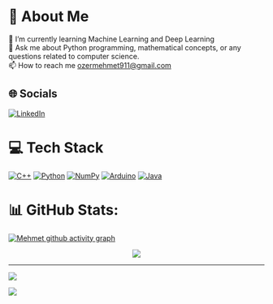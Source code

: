 # 💫 About Me
🌱 I’m currently learning Machine Learning and Deep Learning<br>💬 Ask me about Python programming, mathematical concepts, or any questions related to computer science.<br>📫 How to reach me ozermehmet911@gmail.com



## 🌐 Socials
[![LinkedIn](https://img.shields.io/badge/LinkedIn-%230077B5.svg?logo=linkedin&logoColor=white)](https://linkedin.com/in/ozermehmett) 


# 💻 Tech Stack
[![C++](https://img.shields.io/badge/c++-%2300599C.svg?style=for-the-badge&logo=c%2B%2B&logoColor=white)](https://cplusplus.com/)
[![Python](https://img.shields.io/badge/python-3670A0?style=for-the-badge&logo=python&logoColor=ffdd54)](https://www.python.org/)
[![NumPy](https://img.shields.io/badge/numpy-%23013243.svg?style=for-the-badge&logo=numpy&logoColor=white)](https://numpy.org/)
[![Arduino](https://img.shields.io/badge/-Arduino-00979D?style=for-the-badge&logo=Arduino&logoColor=white)](https://www.arduino.cc/)
[![Java](https://img.shields.io/badge/java-%23ED8B00.svg?style=for-the-badge&logo=java&logoColor=white)](https://www.java.com/)




# 📊 GitHub Stats:
[![Mehmet github activity graph](https://github-readme-activity-graph.vercel.app/graph?username=ozermehmett&bg_color=0d1117&color=708090&line=139ae1&point=ffffff&area=true&hide_border=true)](https://github.com/ozermehmett/)
<div width="100%" align="center">
  <img  src="http://github-profile-summary-cards.vercel.app/api/cards/profile-details?username=ozermehmett&theme=transparent"/>
</div>

---


<!-- # Thanks for Visiting my GitHub Profile!
---
![snake](https://github.com/ozermehmett/ozermehmett/assets/115498182/487a5089-d6de-48a8-bec1-a350cb03f399)
--- -->
![](https://github-readme-stats.vercel.app/api/top-langs/?username=ozermehmett&theme=dark&hide_border=false&include_all_commits=true&count_private=true&layout=compact)

[![](https://visitcount.itsvg.in/api?id=ozermehmett&icon=0&color=0)](https://visitcount.itsvg.in)


